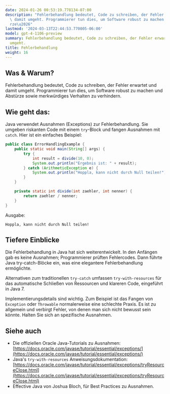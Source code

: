 ```yaml
---
date: 2024-01-26 00:53:19.778134-07:00
description: "Fehlerbehandlung bedeutet, Code zu schreiben, der Fehler erwartet und\
  \ damit umgeht. Programmierer tun dies, um Software robust zu machen und Abst\xFC\
  rze\u2026"
lastmod: '2024-03-13T22:44:53.770005-06:00'
model: gpt-4-1106-preview
summary: Fehlerbehandlung bedeutet, Code zu schreiben, der Fehler erwartet und damit
  umgeht.
title: Fehlerbehandlung
weight: 16
---
```


## Was & Warum?

Fehlerbehandlung bedeutet, Code zu schreiben, der Fehler erwartet und damit umgeht. Programmierer tun dies, um Software robust zu machen und Abstürze sowie merkwürdiges Verhalten zu verhindern.

## Wie geht das:

Java verwendet Ausnahmen (Exceptions) zur Fehlerbehandlung. Sie umgeben riskanten Code mit einem `try`-Block und fangen Ausnahmen mit `catch`. Hier ist ein einfaches Beispiel:

```java
public class ErrorHandlingExample {
    public static void main(String[] args) {
        try {
            int result = divide(10, 0);
            System.out.println("Ergebnis ist: " + result);
        } catch (ArithmeticException e) {
            System.out.println("Hoppla, kann nicht durch Null teilen!");
        }
    }

    private static int divide(int zaehler, int nenner) {
        return zaehler / nenner;
    }
}
```

Ausgabe:
```
Hoppla, kann nicht durch Null teilen!
```

## Tiefere Einblicke

Die Fehlerbehandlung in Java hat sich weiterentwickelt. In den Anfängen gab es keine Ausnahmen; Programmierer prüften Fehlercodes. Dann führte Java try-catch-Blöcke ein, was eine elegantere Fehlerbehandlung ermöglichte.

Alternativen zum traditionellen `try-catch` umfassen `try-with-resources` für das automatische Schließen von Ressourcen und klareren Code, eingeführt in Java 7.

Implementierungsdetails sind wichtig. Zum Beispiel ist das Fangen von `Exception` oder `Throwable` normalerweise eine schlechte Praxis. Es ist zu allgemein und verbirgt Fehler, von denen man sich nicht bewusst sein könnte. Halten Sie sich an spezifische Ausnahmen.

## Siehe auch

- Die offiziellen Oracle Java-Tutorials zu Ausnahmen: [https://docs.oracle.com/javase/tutorial/essential/exceptions/](https://docs.oracle.com/javase/tutorial/essential/exceptions/)
- Java's `try-with-resources` Anweisungsdokumentation: [https://docs.oracle.com/javase/tutorial/essential/exceptions/tryResourceClose.html](https://docs.oracle.com/javase/tutorial/essential/exceptions/tryResourceClose.html)
- Effective Java von Joshua Bloch, für Best Practices zu Ausnahmen.
